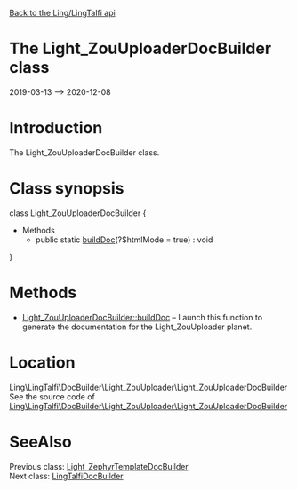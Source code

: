 [Back to the Ling/LingTalfi api](https://github.com/lingtalfi/LingTalfi/blob/master/doc/api/Ling/LingTalfi.md)



The Light_ZouUploaderDocBuilder class
================
2019-03-13 --> 2020-12-08






Introduction
============

The Light_ZouUploaderDocBuilder class.



Class synopsis
==============


class <span class="pl-k">Light_ZouUploaderDocBuilder</span>  {

- Methods
    - public static [buildDoc](https://github.com/lingtalfi/LingTalfi/blob/master/doc/api/Ling/LingTalfi/DocBuilder/Light_ZouUploader/Light_ZouUploaderDocBuilder/buildDoc.md)(?$htmlMode = true) : void

}






Methods
==============

- [Light_ZouUploaderDocBuilder::buildDoc](https://github.com/lingtalfi/LingTalfi/blob/master/doc/api/Ling/LingTalfi/DocBuilder/Light_ZouUploader/Light_ZouUploaderDocBuilder/buildDoc.md) &ndash; Launch this function to generate the documentation for the Light_ZouUploader planet.





Location
=============
Ling\LingTalfi\DocBuilder\Light_ZouUploader\Light_ZouUploaderDocBuilder<br>
See the source code of [Ling\LingTalfi\DocBuilder\Light_ZouUploader\Light_ZouUploaderDocBuilder](https://github.com/lingtalfi/LingTalfi/blob/master/DocBuilder/Light_ZouUploader/Light_ZouUploaderDocBuilder.php)



SeeAlso
==============
Previous class: [Light_ZephyrTemplateDocBuilder](https://github.com/lingtalfi/LingTalfi/blob/master/doc/api/Ling/LingTalfi/DocBuilder/Light_ZephyrTemplate/Light_ZephyrTemplateDocBuilder.md)<br>Next class: [LingTalfiDocBuilder](https://github.com/lingtalfi/LingTalfi/blob/master/doc/api/Ling/LingTalfi/DocBuilder/LingTalfi/LingTalfiDocBuilder.md)<br>
